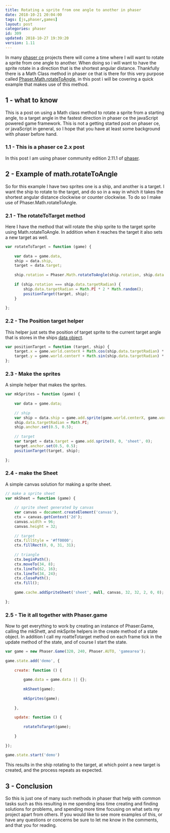 ```yaml
---
title: Rotating a sprite from one angle to another in phaser
date: 2018-10-21 20:04:00
tags: [js,phaser,games]
layout: post
categories: phaser
id: 309
updated: 2018-10-27 19:39:20
version: 1.11
---
```


In many [phaser ce](https://photonstorm.github.io/phaser-ce/) projects there will come a time where I will want to rotate a sprite from one angle to another. When doing so i will want to have the sprite rotate in a direction that is the shortest angular distance. Thankfully there is a Math Class method in phaser ce that is there for this very purpose called [Phaser.Math.rotateToAngle](https://photonstorm.github.io/phaser-ce/Phaser.Math.html#rotateToAngle), in this post i will be covering a quick example that makes use of this method.

<!-- more -->

## 1 - what to know

This is a post on using a Math class method to rotate a sprite from a starting angle, to a target angle in the fastest direction in phaser ce the javaScript powered game framework. This is not a getting started post on phaser ce, or javaScript in general, so I hope that you have at least some background with phaser before hand.

### 1.1 - This is a phaser ce 2.x post

In this post I am using phaser community edition 2.11.1 of [phaser](https://phaser.io/).

## 2 - Example of math.rotateToAngle

So for this example I have two sprites one is a ship, and another is a target. I want the ship to rotate to the target, and do so in a way in which it takes the shortest angular distance clockwise or counter clockwise. To do so I make use of Phaser.Math.rotateToAngle.

### 2.1 - The rotateToTarget method

Here I have the method that will rotate the ship sprite to the target sprite using Math.rotateToAngle. In addition when it reaches the target it also sets a new target as well.

```js
var rotateToTarget = function (game) {
 
    var data = game.data,
    ship = data.ship,
    target = data.target;
 
    ship.rotation = Phaser.Math.rotateToAngle(ship.rotation, ship.data.targetRadian, 0.05);
 
    if (ship.rotation === ship.data.targetRadian) {
        ship.data.targetRadian = Math.PI * 2 * Math.random();
        positionTarget(target, ship);
    }
 
};
```

### 2.2 - The Position target helper

This helper just sets the position of target sprite to the current target angle that is stores in the ships [data object](/2018/09/14/phaser-sprite-data/).

```js
var positionTarget = function (target, ship) {
    target.x = game.world.centerX + Math.cos(ship.data.targetRadian) * 100;
    target.y = game.world.centerY + Math.sin(ship.data.targetRadian) * 100;
};
```

### 2.3 - Make the sprites

A simple helper that makes the sprites.

```js
var mkSprites = function (game) {
 
    var data = game.data;
 
    // ship
    var ship = data.ship = game.add.sprite(game.world.centerX, game.world.centerY, 'sheet', 1);
    ship.data.targetRadian = Math.PI;
    ship.anchor.set(0.5, 0.5);
 
    // target
    var target = data.target = game.add.sprite(0, 0, 'sheet', 0);
    target.anchor.set(0.5, 0.5);
    positionTarget(target, ship);
 
};
```

### 2.4 - make the Sheet

A simple canvas solution for making a sprite sheet.

```js
// make a sprite sheet
var mkSheet = function (game) {
 
    // sprite sheet generated by canvas
    var canvas = document.createElement('canvas'),
    ctx = canvas.getContext('2d');
    canvas.width = 96;
    canvas.height = 32;
 
    // target
    ctx.fillStyle = '#ff0000';
    ctx.fillRect(0, 0, 31, 31);
 
    // triangle
    ctx.beginPath();
    ctx.moveTo(34, 8);
    ctx.lineTo(62, 16);
    ctx.lineTo(34, 24);
    ctx.closePath();
    ctx.fill();
 
    game.cache.addSpriteSheet('sheet', null, canvas, 32, 32, 2, 0, 0);
 
};
```

### 2.5 - Tie it all together with Phaser.game

Now to get everything to work by creating an instance of Phaser.Game, calling the mkShett, and mkSprite helpers in the create method of a state object. In addition I call my roatteTotarget method on each frame tick in the update method of the state, and of course I start the state.

```js
var game = new Phaser.Game(320, 240, Phaser.AUTO, 'gamearea');
 
game.state.add('demo', {
 
    create: function () {
 
        game.data = game.data || {};
 
        mkSheet(game);
 
        mkSprites(game);
 
    },
 
    update: function () {
 
        rotateToTarget(game);
 
    }
 
});
 
game.state.start('demo')
```

This results in the ship rotating to the target, at which point a new target is created, and the process repeats as expected.

## 3 - Conclusion

So this is just one of many such methods in phaser that help with common tasks such as this resulting in me spending less time creating and finding solutions for problems, and spending more time focusing on what sets my project apart from others. If you would like to see more examples of this, or have any questions or concerns be sure to let me know in the comments, and that you for reading.
